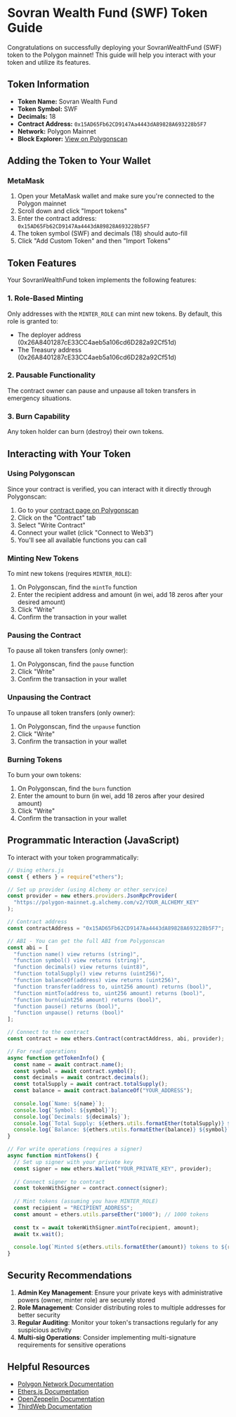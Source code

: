 # Sovran Wealth Fund (SWF) Token Guide

Congratulations on successfully deploying your SovranWealthFund (SWF) token to the Polygon mainnet! This guide will help you interact with your token and utilize its features.

## Token Information

- **Token Name:** Sovran Wealth Fund
- **Token Symbol:** SWF
- **Decimals:** 18
- **Contract Address:** `0x15AD65Fb62CD9147Aa4443dA89828A693228b5F7`
- **Network:** Polygon Mainnet
- **Block Explorer:** [View on Polygonscan](https://polygonscan.com/address/0x15AD65Fb62CD9147Aa4443dA89828A693228b5F7)

## Adding the Token to Your Wallet

### MetaMask

1. Open your MetaMask wallet and make sure you're connected to the Polygon mainnet
2. Scroll down and click "Import tokens"
3. Enter the contract address: `0x15AD65Fb62CD9147Aa4443dA89828A693228b5F7`
4. The token symbol (SWF) and decimals (18) should auto-fill
5. Click "Add Custom Token" and then "Import Tokens"

## Token Features

Your SovranWealthFund token implements the following features:

### 1. Role-Based Minting

Only addresses with the `MINTER_ROLE` can mint new tokens. By default, this role is granted to:
- The deployer address (0x26A8401287cE33CC4aeb5a106cd6D282a92Cf51d)
- The Treasury address (0x26A8401287cE33CC4aeb5a106cd6D282a92Cf51d)

### 2. Pausable Functionality

The contract owner can pause and unpause all token transfers in emergency situations.

### 3. Burn Capability

Any token holder can burn (destroy) their own tokens.

## Interacting with Your Token

### Using Polygonscan

Since your contract is verified, you can interact with it directly through Polygonscan:

1. Go to your [contract page on Polygonscan](https://polygonscan.com/address/0x15AD65Fb62CD9147Aa4443dA89828A693228b5F7#writeContract)
2. Click on the "Contract" tab
3. Select "Write Contract"
4. Connect your wallet (click "Connect to Web3")
5. You'll see all available functions you can call

### Minting New Tokens

To mint new tokens (requires `MINTER_ROLE`):

1. On Polygonscan, find the `mintTo` function
2. Enter the recipient address and amount (in wei, add 18 zeros after your desired amount)
3. Click "Write"
4. Confirm the transaction in your wallet

### Pausing the Contract

To pause all token transfers (only owner):

1. On Polygonscan, find the `pause` function
2. Click "Write"
3. Confirm the transaction in your wallet

### Unpausing the Contract

To unpause all token transfers (only owner):

1. On Polygonscan, find the `unpause` function
2. Click "Write"
3. Confirm the transaction in your wallet

### Burning Tokens

To burn your own tokens:

1. On Polygonscan, find the `burn` function
2. Enter the amount to burn (in wei, add 18 zeros after your desired amount)
3. Click "Write"
4. Confirm the transaction in your wallet

## Programmatic Interaction (JavaScript)

To interact with your token programmatically:

```javascript
// Using ethers.js
const { ethers } = require("ethers");

// Set up provider (using Alchemy or other service)
const provider = new ethers.providers.JsonRpcProvider(
  "https://polygon-mainnet.g.alchemy.com/v2/YOUR_ALCHEMY_KEY"
);

// Contract address
const contractAddress = "0x15AD65Fb62CD9147Aa4443dA89828A693228b5F7";

// ABI - You can get the full ABI from Polygonscan
const abi = [
  "function name() view returns (string)",
  "function symbol() view returns (string)",
  "function decimals() view returns (uint8)",
  "function totalSupply() view returns (uint256)",
  "function balanceOf(address) view returns (uint256)",
  "function transfer(address to, uint256 amount) returns (bool)",
  "function mintTo(address to, uint256 amount) returns (bool)",
  "function burn(uint256 amount) returns (bool)",
  "function pause() returns (bool)",
  "function unpause() returns (bool)"
];

// Connect to the contract
const contract = new ethers.Contract(contractAddress, abi, provider);

// For read operations
async function getTokenInfo() {
  const name = await contract.name();
  const symbol = await contract.symbol();
  const decimals = await contract.decimals();
  const totalSupply = await contract.totalSupply();
  const balance = await contract.balanceOf("YOUR_ADDRESS");
  
  console.log(`Name: ${name}`);
  console.log(`Symbol: ${symbol}`);
  console.log(`Decimals: ${decimals}`);
  console.log(`Total Supply: ${ethers.utils.formatEther(totalSupply)} ${symbol}`);
  console.log(`Balance: ${ethers.utils.formatEther(balance)} ${symbol}`);
}

// For write operations (requires a signer)
async function mintTokens() {
  // Set up signer with your private key
  const signer = new ethers.Wallet("YOUR_PRIVATE_KEY", provider);
  
  // Connect signer to contract
  const tokenWithSigner = contract.connect(signer);
  
  // Mint tokens (assuming you have MINTER_ROLE)
  const recipient = "RECIPIENT_ADDRESS";
  const amount = ethers.utils.parseEther("1000"); // 1000 tokens
  
  const tx = await tokenWithSigner.mintTo(recipient, amount);
  await tx.wait();
  
  console.log(`Minted ${ethers.utils.formatEther(amount)} tokens to ${recipient}`);
}
```

## Security Recommendations

1. **Admin Key Management**: Ensure your private keys with administrative powers (owner, minter role) are securely stored
2. **Role Management**: Consider distributing roles to multiple addresses for better security
3. **Regular Auditing**: Monitor your token's transactions regularly for any suspicious activity
4. **Multi-sig Operations**: Consider implementing multi-signature requirements for sensitive operations

## Helpful Resources

- [Polygon Network Documentation](https://wiki.polygon.technology/)
- [Ethers.js Documentation](https://docs.ethers.io/v5/)
- [OpenZeppelin Documentation](https://docs.openzeppelin.com/contracts/4.x/)
- [ThirdWeb Documentation](https://portal.thirdweb.com/)